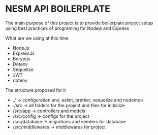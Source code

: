 # NESM API BOILERPLATE
<p> The main purpose of this project is to provide boilerplate project setup using best practices of programing for Nodejs and Express </p>

</p> What are we using at this time </p>

<ul>

  <li> NodeJs </li>

  <li> ExpressJs </li>

  <li> Bcryptjs </li>

  <li> Dotenv </li>

  <li> Sequelize </li>

  <li> JWT </li>
  
  <li> dotenv </li>

</ul>

<p> The structure proposed for it </p>

<ul>

  <li> ./ -> configuration env, eslint, prettier, sequelize and nodemon </li>

  <li> ./src -> all folders for the project and files for initialize </li>

  <li> /src/app -> controllers and models </li>

  <li> /src/config -> configs for the project </li>

  <li> /src/database -> migrations and seeders for database </li>

  <li> /src/middlewares -> middlewares for project </li>


</ul>
